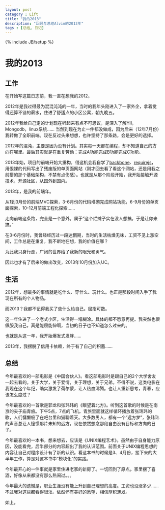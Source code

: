```yaml
---
layout: post
category : Lift
title: "我的2013"
description: "回顾与总结Alvin的2013年"
tags : [总结, 日记]
---
```

{% include JB/setup %}

# 我的2013

## 工作

在开始写这篇日志前，我一直在想我的2012。

2012年是我过得最为混混沌沌的一年，当时的我年头刚进入了一家外企，拿着觉得还算不错的薪水，住进了舒适点的小区公寓，朝九晚五。

2012年我给自己定的计划现在听起来有点不可思议，是深入了解YII，Mongodb，linux系统…… 当然到现在为止一件都没做成，因为后来（12年7月份）我转做了全职前端。现在反过头来想想，也许坚持了那条路，会是更好的选择。

2012年的混沌，主要是因为没有计划。其实每一天都在编程，却不知道自己的方向在哪里。最后其实就是在重复劳动：完成A功能完成B功能完成C功能。

2013年始，项目的前端开始大重构，借这机会我自学了[backbone](http://backbonejs.org)、[requirejs](http://requirejs.org)，用佷裸的代码写出了残废版的单页面网站（刚才回去看了看这个网站，还是用我之前搭的那个基础架构，不禁有点伤感）。也就是从那个阶段开始，我开始接触开源技术，开源社区，从国外到国内。

2013年，是我的前端年。

从1到3月份的前端MVC探索，3-6月份的代码堆砌完成网站功能，6-9月份的单页面探索，10-12月前端工程化探索……

走向前端这条路，完全是一个意外。属于“这个烂摊子实在没人想搞，于是让你来搞。”

在3-6月份时，我曾经经历过一段迷惘期，当时的生活枯燥无味，工资不见上涨空间，工作总是在重复，我不断地在想，我的价值在哪？

为此我只身行走，广阔的世界给了我新的眼光和勇气。

因此也才有了后来的做出改变，2013年10月份加入UC。

## 生活

2012年，想最多的事情就是吃什么、穿什么、玩什么。也正是那段时间入手了我现在所有的个人物品。

而2013？我都不记得我买了些什么给自己。屈指可数。

这一年住进了一个老式小区，生活得一塌糊涂。具体的都不愿意再提。我突然也很佩服我自己，真是能屈能伸啊，当初的日子也不知道怎么过来的。

也就是从这一年，我开始爆发式发胖……

2013年，我摆脱了信用卡依赖，终于有了自己的积蓄……

## 总结

今年最喜欢的一部电影是《中国合伙人》。看这部电影时是跟自己的2个大学舍友一起去看的。关于大学，关于爱情，关于理想，关于兄弟。不得不说，这类电影在我现在这个年纪，确实激发了荷尔蒙，让人热血沸腾。也让人重新思考，青春，应该怎么度过？

今年最喜欢的一首歌是郭龙和张玮玮的《眼望着北方》。听到这首歌的时候是在南京的夫子庙青旅。下午5点，7点的飞机。青旅里面就这样循环播放着张玮玮的歌，人们慵懒极了在吧台里和猫聊着天。大多数男人，都有一个“远方梦”，张玮玮的声音总让人憧憬那片未知的远方。现在依然想念那段自由没有目标和方向的日子。

今年最喜欢的一本书，想来想去，应该是《UNIX编程艺术》。虽然由于自身能力原因，没能看完，后半部分的内容超出了我的认识范围。前面关于UNIX编程思想的内容让自己对程序设计有了新的认识。看这本书的时候是3、4月份，接下来的大半年工作，算是对这本书中“模块化”的实践。

今年最开心的一件事就是家里住进老家的新房了。一切回到了原点。家里摆了喜酒，好像从来都没有那么热闹过。。。

今年最大的遗憾是，职业生涯没有能上升到自己理想的高度。工资也没涨多少…… 不过我对这些都看得很淡。依然怀有美好的愿望，相信厚积薄发。

如上。